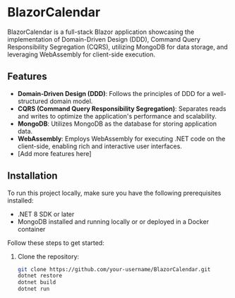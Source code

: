 # BlazorCalendar

BlazorCalendar is a full-stack Blazor application showcasing the implementation of Domain-Driven Design (DDD), Command Query Responsibility Segregation (CQRS), utilizing MongoDB for data storage, and leveraging WebAssembly for client-side execution.

## Features

- **Domain-Driven Design (DDD)**: Follows the principles of DDD for a well-structured domain model.
- **CQRS (Command Query Responsibility Segregation)**: Separates reads and writes to optimize the application's performance and scalability.
- **MongoDB**: Utilizes MongoDB as the database for storing application data.
- **WebAssembly**: Employs WebAssembly for executing .NET code on the client-side, enabling rich and interactive user interfaces.
- [Add more features here]

## Installation

To run this project locally, make sure you have the following prerequisites installed:

- .NET 8 SDK or later
- MongoDB installed and running locally or or deployed in a Docker container

Follow these steps to get started:

1. Clone the repository:

   ```bash
   git clone https://github.com/your-username/BlazorCalendar.git
   dotnet restore
   dotnet build
   dotnet run
